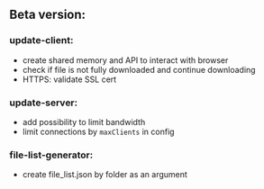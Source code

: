 ## Beta version:

### update-client:
* create shared memory and API to interact with browser
* check if file is not fully downloaded and continue downloading
* HTTPS: validate SSL cert

### update-server:
* add possibility to limit bandwidth
* limit connections by ``maxClients`` in config

### file-list-generator:
* create file_list.json by folder as an argument
